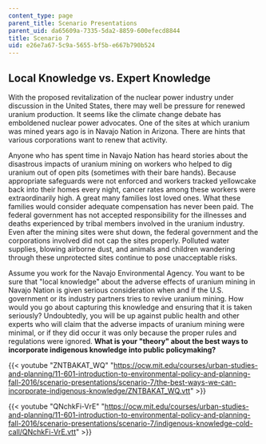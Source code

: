 ```yaml
---
content_type: page
parent_title: Scenario Presentations
parent_uid: da65609a-7335-5da2-8859-600efecd8844
title: Scenario 7
uid: e26e7a67-5c9a-5655-bf5b-e667b790b524
---
```


Local Knowledge vs. Expert Knowledge
------------------------------------

With the proposed revitalization of the nuclear power industry under discussion in the United States, there may well be pressure for renewed uranium production. It seems like the climate change debate has emboldened nuclear power advocates. One of the sites at which uranium was mined years ago is in Navajo Nation in Arizona. There are hints that various corporations want to renew that activity.

Anyone who has spent time in Navajo Nation has heard stories about the disastrous impacts of uranium mining on workers who helped to dig uranium out of open pits (sometimes with their bare hands). Because appropriate safeguards were not enforced and workers tracked yellowcake back into their homes every night, cancer rates among these workers were extraordinarily high. A great many families lost loved ones. What these families would consider adequate compensation has never been paid. The federal government has not accepted responsibility for the illnesses and deaths experienced by tribal members involved in the uranium industry. Even after the mining sites were shut down, the federal government and the corporations involved did not cap the sites properly. Polluted water supplies, blowing airborne dust, and animals and children wandering through these unprotected sites continue to pose unacceptable risks.

Assume you work for the Navajo Environmental Agency. You want to be sure that "local knowledge" about the adverse effects of uranium mining in Navajo Nation is given serious consideration when and if the U.S. government or its industry partners tries to revive uranium mining. How would you go about capturing this knowledge and ensuring that it is taken seriously? Undoubtedly, you will be up against public health and other experts who will claim that the adverse impacts of uranium mining were minimal, or if they did occur it was only because the proper rules and regulations were ignored. **What is your "theory" about the best ways to incorporate indigenous knowledge into public policymaking?**

{{< youtube "ZNTBAKAT_WQ" "https://ocw.mit.edu/courses/urban-studies-and-planning/11-601-introduction-to-environmental-policy-and-planning-fall-2016/scenario-presentations/scenario-7/the-best-ways-we-can-incorporate-indigenous-knowledge/ZNTBAKAT_WQ.vtt" >}}

{{< youtube "QNchkFi-VrE" "https://ocw.mit.edu/courses/urban-studies-and-planning/11-601-introduction-to-environmental-policy-and-planning-fall-2016/scenario-presentations/scenario-7/indigenous-knowledge-cold-call/QNchkFi-VrE.vtt" >}}
